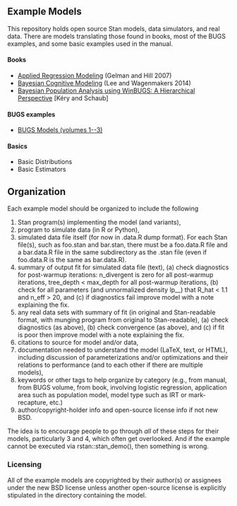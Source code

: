## Example Models

This repository holds open source Stan models, data simulators, and real data.  There are models translating those found in books, most of the BUGS examples, and some basic examples used in the manual.

#### Books

* [Applied Regression Modeling](https://github.com/stan-dev/example-models/wiki/ARM-Models) (Gelman and Hill 2007)
* [Bayesian Cognitive Modeling](https://github.com/stan-dev/example-models/tree/master/Bayesian_Cognitive_Modeling) (Lee and Wagenmakers 2014)
* [Bayesian Population Analysis using WinBUGS: A Hierarchical Perspective](https://github.com/stan-dev/example-models/tree/master/BPA) [Kéry and Schaub]

#### BUGS examples

- [BUGS Models (volumes 1--3)](https://github.com/stan-dev/example-models/wiki/BUGS-Examples)

#### Basics

- Basic Distributions
- Basic Estimators

## Organization

Each example model should be organized to include the following

1.  Stan program(s) implementing the model (and variants),
2.  program to simulate data (in R or Python),
3.  simulated data file itself (for now in .data.R dump format). For each Stan file(s), such as foo.stan and bar.stan, there must be a foo.data.R file and a bar.data.R file in the same subdirectory as the .stan file (even if foo.data.R is the same as bar.data.R).
4.  summary of output fit for simulated data file (text),
    (a) check diagnostics for post-warmup iterations: n_divergent is zero for all post-warmup iterations, tree_depth < max_depth for all post-warmup iterations,
    (b) check for all parameters (and unnormalized density lp__) that R_hat < 1.1 and n_eff > 20, and
    (c) if diagnostics fail improve model with a note explaining the fix.
5.  any real data sets with summary of fit (in original and Stan-readable format, with munging program from original to Stan-readable),
    (a) check diagnostics (as above),
    (b) check convergence (as above), and
    (c) if fit is poor then improve model with a note explaining the fix.
6.  citations to source for model and/or data,
7.  documentation needed to understand the model (LaTeX, text, or HTML), including discussion of parameterizations and/or optimizations and their relations to performance (and to each other if there are multiple models),
8.  keywords or other tags to help organize by category (e.g., from manual, from BUGS volume, from book, involving logistic regression, application area such as population model, model type such as IRT or mark-recapture, etc.)
9.  author/copyright-holder info and open-source license info if not new BSD.

The idea is to encourage people to go through *all* of these steps for their models, particularly 3 and 4, which often get overlooked. And if the example cannot be executed via rstan::stan_demo(), then something is wrong.

### Licensing

All of the example models are copyrighted by their author(s) or assignees under the new BSD license unless another open-source license is explicitly stipulated in the directory containing the model.
